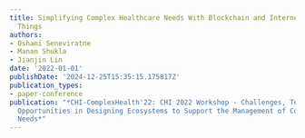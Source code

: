 ```yaml
---
title: Simplifying Complex Healthcare Needs With Blockchain and Internet of Medical
  Things
authors:
- Oshani Seneviratne
- Manan Shukla
- Jianjin Lin
date: '2022-01-01'
publishDate: '2024-12-25T15:35:15.175817Z'
publication_types:
- paper-conference
publication: "*CHI-ComplexHealth'22: CHI 2022 Workshop - Challenges, Tensions, and
  Opportunities in Designing Ecosystems to Support the Management of Complex Health
  Needs*"
---
```


